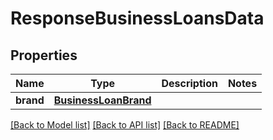 # ResponseBusinessLoansData

## Properties
Name | Type | Description | Notes
------------ | ------------- | ------------- | -------------
**brand** | [**BusinessLoanBrand**](BusinessLoanBrand.md) |  | 

[[Back to Model list]](../README.md#documentation-for-models) [[Back to API list]](../README.md#documentation-for-api-endpoints) [[Back to README]](../README.md)

